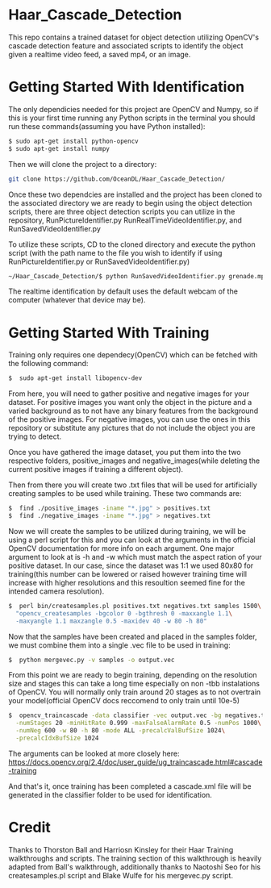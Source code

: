 # Haar_Cascade_Detection
This repo contains a trained dataset for object detection utilizing OpenCV's cascade detection feature and associated scripts to identify the object given a realtime video feed, a saved mp4, or an image. 

# Getting Started With Identification
The only dependicies needed for this project are OpenCV and Numpy, so if this is your first time running any Python scripts in the terminal you should run these commands(assuming you have Python installed):

```sh
$ sudo apt-get install python-opencv
$ sudo apt-get install numpy
```
Then we will clone the project to a directory: 
```sh
git clone https://github.com/OceanDL/Haar_Cascade_Detection/
```

Once these two dependcies are installed and the project has been cloned to the associated directory we are ready to begin using the object detection scripts, there are three object detection scripts you can utilize in the repository, RunPictureIdentifier.py RunRealTimeVideoIdentifier.py, and RunSavedVideoIdentifier.py

To utilize these scripts, CD to the cloned directory and execute the python script (with the path name to the file you wish to identify if using RunPictureIdentifier.py or RunSavedVideoIdentifier.py)

```sh
~/Haar_Cascade_Detection/$ python RunSavedVideoIdentifier.py grenade.mp4
```

The realtime identification by default uses the default webcam of the computer (whatever that device may be). 

# Getting Started With Training
Training only requires one dependecy(OpenCV) which can be fetched with the following command:
```sh
$  sudo apt-get install libopencv-dev
```
From here, you will need to gather positive and negative images for your dataset. For positive images you want only the object in the picture and a varied background as to not have any binary features from the background of the positive images. For negative images, you can use the ones in this repository or substitute any pictures that do not include the object you are trying to detect. 

Once you have gathered the image dataset, you put them into the two respective folders, positive_images and negative_images(while deleting the current positive images if training a different object).

Then from there you will create two .txt files that will be used for artificially creating samples to be used while training. These two commands are:
```sh
$  find ./positive_images -iname "*.jpg" > positives.txt
$  find ./negative_images -iname "*.jpg" > negatives.txt
```
Now we will create the samples to be utilized during training, we will be using a perl script for this and you can look at the arguments in the official OpenCV documentation for more info on each argument. One major argument to look at is -h and -w which must match the aspect ration of your positive dataset. In our case, since the dataset was 1:1 we used 80x80 for training(this number can be lowered or raised however training time will increase with higher resolutions and this resoultion seemed fine for the intended camera resolution).
```sh
$  perl bin/createsamples.pl positives.txt negatives.txt samples 1500\
  "opencv_createsamples -bgcolor 0 -bgthresh 0 -maxxangle 1.1\
  -maxyangle 1.1 maxzangle 0.5 -maxidev 40 -w 80 -h 80"
 ```

Now that the samples have been created and placed in the samples folder, we must combine them into a single .vec file to be used in training:
```sh
$  python mergevec.py -v samples -o output.vec
```

From this point we are ready to begin training, depending on the resolution size and stages this can take a long time especially on non -tbb instalations of OpenCV. You will normally only train around 20 stages as to not overtrain your model(official OpenCV docs reccomend to only train until 10e-5)
```sh
$  opencv_traincascade -data classifier -vec output.vec -bg negatives.txt\
  -numStages 20 -minHitRate 0.999 -maxFalseAlarmRate 0.5 -numPos 1000\
  -numNeg 600 -w 80 -h 80 -mode ALL -precalcValBufSize 1024\
  -precalcIdxBufSize 1024
```

The arguments can be looked at more closely here: 
https://docs.opencv.org/2.4/doc/user_guide/ug_traincascade.html#cascade-training


And that's it, once training has been completed a cascade.xml file will be generated in the classifier folder to be used for identification. 


# Credit
Thanks to Thorston Ball and Harriosn Kinsley for their Haar Training walkthroughs and scripts. The training section of this walkthrough is heavily adapted from Ball's walkthrough, additionally thanks to Naotoshi Seo for his createsamples.pl script and Blake Wulfe for his mergevec.py script. 
